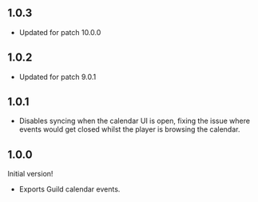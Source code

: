 ## 1.0.3
* Updated for patch 10.0.0

## 1.0.2
* Updated for patch 9.0.1

## 1.0.1
* Disables syncing when the calendar UI is open, fixing the issue where events would get closed whilst the player is browsing the calendar.

## 1.0.0
Initial version!
* Exports Guild calendar events.